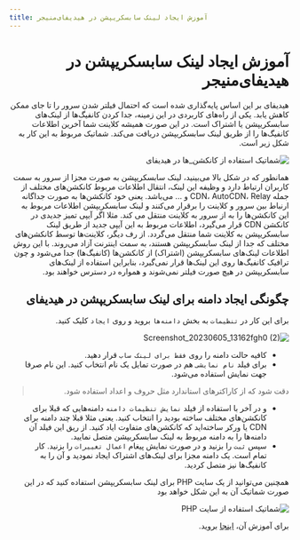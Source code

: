 ```yaml
---
title: آموزش ایجاد لینک سابسکریپشن در ‌هیدیفای‌منیجر
---
```


<div dir="rtl" markdown="1">


# آموزش ایجاد لینک سابسکریپشن در ‌هیدیفای‌منیجر
هیدیفای بر این اساس پایه‌گذاری شده است که احتمال فیلتر شدن سرور را تا جای ممکن کاهش یابد. یکی از راه‌های کاربردی در این زمینه، جدا کردن کانفیگ‌ها از لینک‌های سابسکریپشن یا اشتراک است. در این صورت همیشه کلاینت شما آخرین اطلاعات کانفیگ‌ها را از طریق لینک سابسکریپشن دریافت می‌کند. شماتیک مربوط به این کار به شکل زیر است.

![شماتیک استفاده از کانکشن_ها در هیدیفای](https://github.com/hiddify/hiddify-config/assets/125398461/0549ee7b-a2c1-4a42-a7d4-437587928c40)

همانطور که در شکل بالا می‌بینید، لینک سابسکریپشن به صورت مجزا از سرور به سمت کاربران ارتباط دارد و وظیفه این لینک، انتقال اطلاعات مربوط کانکشن‌های مختلف از جمله CDN، AutoCDN، Relay و ... می‌باشد. یعنی خود کانکشن‌ها به صورت جداگانه ارنباط بین سرور و کلاینت را برقرار می‌کنند و لینک سابسکریپشن اطلاعات مربوط به این کانکشن‌ها را به از سرور به کلاینت منتقل می کند. مثلا اگر آیپی تمیز جدیدی در کانکشن CDN قرار می‌گیرد، اطلاعات مربوط به این آیپی جدید از طریق لینک سابسکریپشن به کلاینت شما منتقل می‌گردد. از رف دیگر، کلاینت‌ها توسط کانکشن‌های مختلف که جدا از لینک سابسکریپشن هستند، به سمت اینترنت آزاد می‌روند. با این روش اطلاعات لینک‌های سابسکریپشن (اشتراک) از کانکشن‌ها (کانفیگ‌ها) جدا می‌شود و چون ترافیک کانفیگ‌ها روی این لینک‌ها قرار نمی‌گیرد، بنابراین استفاده از لینک‌های سابسکریپشن در هیچ صورت فیلتر نمی‌شوند و همواره در دسترس خواهند بود.

## چگونگی ایجاد دامنه برای لینک سابسکریپشن در هیدیفای
برای این کار در `تنظیمات` به بخش `دامنه‌ها` بروید و روی `ایجاد` کلیک کنید.


![Screenshot_20230605_13162fgh0 (2)](https://github.com/hiddify/hiddify-config/assets/125398461/4b29da66-2775-43ec-9e6f-fa4d6fd23162)

- کافیه حالت دامنه را روی `فقط برای لینک ساب` قرار دهید.
- برای فیلد `نام نمایشی` هم در صورت تمایل یک نام انتخاب کنید. این نام صرفا جهت نمایش استفاده می‌شود. 
> دقت شود که از کاراکترهای استاندارد مثل حروف و اعداد استفاده شود.
- و در آخر با استفاده از فیلد `نمایش تنظیمات دامنه` دامنه‌هایی که قبلا برای کانکشن‌های مختلف ساخته بودید را انتخاب کنید. یعنی مثلا قبلا چند دامنه برای CDN یا ورکر ساخته‌اید که کانکشن‌های متفاوت ایاد کنید. از ریق این فیلد آن دامنه‌ها را به دامنه مربوط به لینک سابسکریپشن متصل نمایید.
- سپس `ثبت` را بزنید و در صورت نمایش پیغام `اعمال تغییرات` را بزنید.
کار تمام است. یک دامنه مجزا برای لینک‌های اشتراک ایجاد نمودید و آن را به کانفیگ‌ها نیز متصل کردید.


همچنین می‌توانید از یک سایت PHP برای لینک سابسکریپشن استفاده کنید که در این صورت شماتیک آن به این شکل خواهد بود


![شماتیک استفاده از سایت PHP](https://github.com/hiddify/hiddify-config/assets/125398461/d8a1bc7b-dd3a-413d-913a-5d22d7120c3a)




برای آموزش آن، [اینجا](/fa/manager/domain-worker-cdn-and-tunneling/How-to-use-a-PHP-site-for-sub-links/) بروید.
